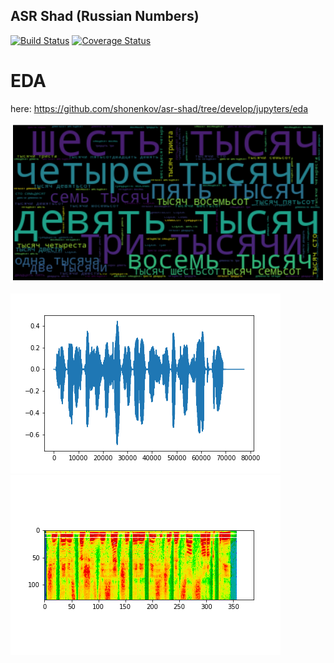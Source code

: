 ## ASR Shad (Russian Numbers)

[![Build Status](https://api.travis-ci.com/shonenkov/asr-shad.svg)](https://travis-ci.com/shonenkov/asr-shad)
[![Coverage Status](https://coveralls.io/repos/github/shonenkov/asr-shad/badge.svg)](https://coveralls.io/github/shonenkov/asr-shad)

# EDA

here: https://github.com/shonenkov/asr-shad/tree/develop/jupyters/eda


![](./jupyters/wordcloud.png)

![](./jupyters/waveform.png) ![](./jupyters/melspectrogram.png)
